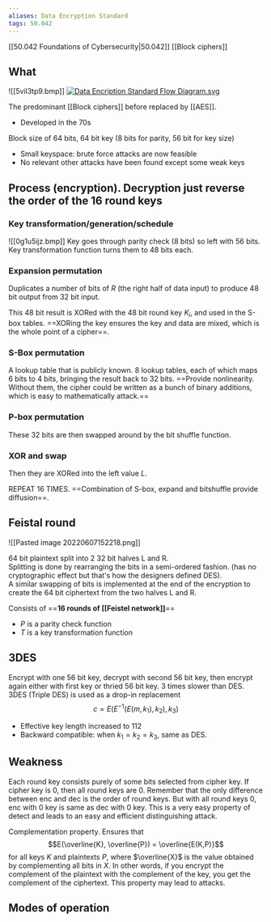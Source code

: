 ```yaml
---
aliases: Data Encryption Standard
tags: 50.042
---
```

[[50.042 Foundations of Cybersecurity|50.042]]
[[Block ciphers]]

## What
![[5vil3tp9.bmp]]
[![Data Encription Standard Flow Diagram.svg](https://upload.wikimedia.org/wikipedia/commons/thumb/2/25/Data_Encription_Standard_Flow_Diagram.svg/300px-Data_Encription_Standard_Flow_Diagram.svg.png)](https://en.wikipedia.org/wiki/File:Data_Encription_Standard_Flow_Diagram.svg)

The predominant [[Block ciphers]] before replaced by [[AES]].
- Developed in the 70s

Block size of 64 bits, 64 bit key (8 bits for parity, 56 bit for key size)
- Small keyspace: brute force attacks are now feasible
- No relevant other attacks have been found except some weak keys

## Process (encryption). Decryption just reverse the order of the 16 round keys
### Key transformation/generation/schedule
![[0g1u5ijz.bmp]]
Key goes through parity check (8 bits) so left with 56 bits.
Key transformation function turns them to 48 bits each.

### Expansion permutation
Duplicates a number of bits of $R$ (the right half of data input) to produce 48 bit output from 32 bit input.

This 48 bit result is XORed with the 48 bit round key $K_i$, and used in the S-box tables. ==XORing the key ensures the key and data are mixed, which is the whole point of a cipher==.

### S-Box permutation
A lookup table that is publicly known. 8 lookup tables, each of which maps 6 bits to 4 bits, bringing the result back to 32 bits. ==Provide nonlinearity. Without them, the cipher could be written as a bunch of binary additions, which is easy to mathematically attack.==

### P-box permutation
These 32 bits are then swapped around by the bit shuffle function.

### XOR and swap
Then they are XORed into the left value $L$.

REPEAT 16 TIMES. ==Combination of S-box, expand and bitshuffle provide diffusion==.

## Feistal round
![[Pasted image 20220607152218.png]]

64 bit plaintext split into 2 32 bit halves L and R.\
Splitting is done by rearranging the bits in a semi-ordered fashion. (has no cryptographic effect but that's how the designers defined DES).\
A similar swapping of bits is implemented at the end of the encryption to create the 64 bit ciphertext from the two halves L and R.

Consists of  ==**16 rounds of [[Feistel network]]**==
- $P$ is a parity check function
- $T$ is a key transformation function

## 3DES
Encrypt with one 56 bit key, decrypt with second 56 bit key, then encrypt again either with first key or thried 56 bit key. 3 times slower than DES.\
3DES (Triple DES) is used as a drop-in replacement
$$c=E(E^{-1}(E(m,k_1), k_2), k_3)$$
- Effective key length increased to 112
- Backward compatible: when $k_1 = k_2 = k_3$, same as DES.

## Weakness
Each  round key consists purely of some bits selected from cipher key. If cipher key is 0, then all round keys are 0. Remember that the only difference between enc and dec is the order of round keys. But with all round keys 0, enc with 0 key is same as dec with 0 key. This is a very easy property of detect and leads to an easy and efficient distinguishing attack.

Complementation property. Ensures that
$$E(\overline{K}, \overline{P}) = \overline{E(K,P)}$$
for all keys $K$ and plaintexts $P$, where $\overline{X}$ is the value obtained by complementing all bits in $X$. In other words, if you encrypt the complement of the plaintext with the complement of the key, you get the complement of the ciphertext. This property may lead to attacks.

## Modes of operation
